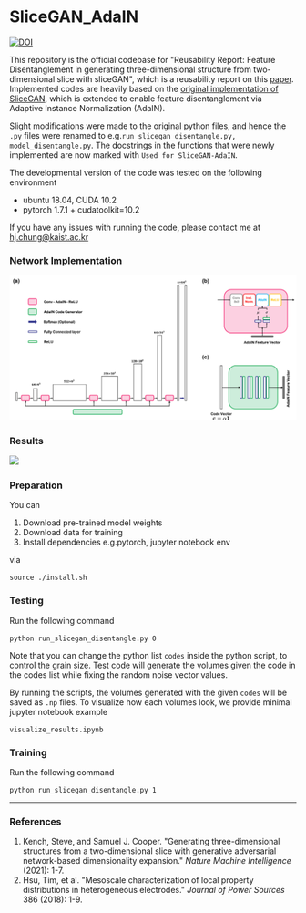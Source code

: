 # SliceGAN_AdaIN

[![DOI](https://zenodo.org/badge/381998830.svg)](https://zenodo.org/badge/latestdoi/381998830)

This repository is the official codebase for "Reusability Report: Feature Disentanglement in generating three-dimensional structure from two-dimensional slice with sliceGAN", which is a reusability report on this [paper](https://www.nature.com/articles/s42256-021-00322-1). Implemented codes are heavily based on the [original implementation of SliceGAN](https://github.com/stke9/SliceGAN), which is extended to enable feature disentanglement via Adaptive Instance Normalization (AdaIN).

Slight modifications were made to the original python files, and hence the ```.py``` files were renamed to
e.g.```run_slicegan_disentangle.py, model_disentangle.py```. The docstrings in the functions that were newly implemented
are now marked with ```Used for SliceGAN-AdaIN```.

The developmental version of the code was tested on the following environment

- ubuntu 18.04, CUDA 10.2
- pytorch 1.7.1 + cudatoolkit=10.2

If you have any issues with running the code, please contact me at [hj.chung@kaist.ac.kr](hj.chung@kaist.ac.kr)

### Network Implementation

![](./figs/overall_flow.png)

### Results

![](./figs/results.png)

### Preparation

You can

1. Download pre-trained model weights
2. Download data for training
3. Install dependencies e.g.pytorch, jupyter notebook env

via

```
source ./install.sh
```

### Testing

Run the following command
```
python run_slicegan_disentangle.py 0
```
Note that you can change the python list ```codes``` inside the python script, to control the grain size. Test code will generate the volumes given the code in the codes list while fixing the random noise vector values.

By running the scripts, the volumes generated with the given ```codes``` will be saved as ```.np``` files. To visualize how
each volumes look, we provide minimal jupyter notebook example

```
visualize_results.ipynb
```

### Training

Run the following command
```
python run_slicegan_disentangle.py 1
```

----------

### References

1. Kench, Steve, and Samuel J. Cooper. "Generating three-dimensional structures from a two-dimensional slice with generative adversarial network-based dimensionality expansion." *Nature Machine Intelligence* (2021): 1-7.
2. Hsu, Tim, et al. "Mesoscale characterization of local property distributions in heterogeneous electrodes." *Journal of Power Sources* 386 (2018): 1-9.

